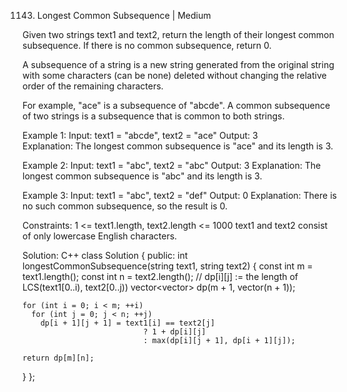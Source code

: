 1143. Longest Common Subsequence | Medium

Given two strings text1 and text2, return the length of their longest common subsequence. If there is no common subsequence, return 0.

A subsequence of a string is a new string generated from the original string with some characters (can be none) deleted without changing the relative order of the remaining characters.

For example, "ace" is a subsequence of "abcde".
A common subsequence of two strings is a subsequence that is common to both strings.

Example 1:
Input: text1 = "abcde", text2 = "ace" 
Output: 3  
Explanation: The longest common subsequence is "ace" and its length is 3.

Example 2:
Input: text1 = "abc", text2 = "abc"
Output: 3
Explanation: The longest common subsequence is "abc" and its length is 3.

Example 3:
Input: text1 = "abc", text2 = "def"
Output: 0
Explanation: There is no such common subsequence, so the result is 0.
 

Constraints:
1 <= text1.length, text2.length <= 1000
text1 and text2 consist of only lowercase English characters.

Solution: C++
class Solution {
 public:
  int longestCommonSubsequence(string text1, string text2) {
    const int m = text1.length();
    const int n = text2.length();
    // dp[i][j] := the length of LCS(text1[0..i), text2[0..j))
    vector<vector<int>> dp(m + 1, vector<int>(n + 1));

    for (int i = 0; i < m; ++i)
      for (int j = 0; j < n; ++j)
        dp[i + 1][j + 1] = text1[i] == text2[j]
                               ? 1 + dp[i][j]
                               : max(dp[i][j + 1], dp[i + 1][j]);

    return dp[m][n];
  }
};
